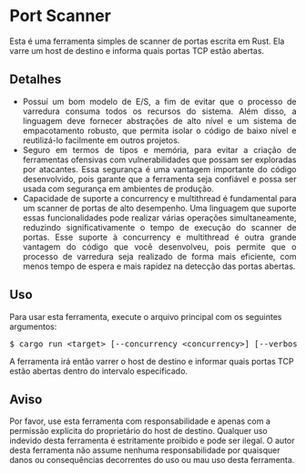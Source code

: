 <h1>Port Scanner</h1>

<p>Esta é uma ferramenta simples de scanner de portas escrita em Rust. Ela varre um host de destino e informa quais portas TCP estão abertas.</p>

<h2>Detalhes</h2>

<ul style="text-align: justify;">
<li>Possuí um bom modelo de E/S, a fim de evitar que o processo de varredura consuma todos os recursos do sistema. Além disso, a linguagem deve fornecer abstrações de alto nível e um sistema de empacotamento robusto, que permita isolar o código de baixo nível e reutilizá-lo facilmente em outros projetos.</li>

<li>Seguro em termos de tipos e memória, para evitar a criação de ferramentas ofensivas com vulnerabilidades que possam ser exploradas por atacantes. Essa segurança é uma vantagem importante do código desenvolvido, pois garante que a ferramenta seja confiável e possa ser usada com segurança em ambientes de produção.</li>

<li>Capacidade de suporte a concurrency e multithread é fundamental para um scanner de portas de alto desempenho. Uma linguagem que suporte essas funcionalidades pode realizar várias operações simultaneamente, reduzindo significativamente o tempo de execução do scanner de portas. Esse suporte à concurrency e multithread é outra grande vantagem do código que você desenvolveu, pois permite que o processo de varredura seja realizado de forma mais eficiente, com menos tempo de espera e mais rapidez na detecção das portas abertas.</li>
</ul>

<h2>Uso</h2>

<p>Para usar esta ferramenta, execute o arquivo principal com os seguintes argumentos:</p>

<pre>
$ cargo run &lt;target&gt; [--concurrency &lt;concurrency&gt;] [--verbose] [--full] [--timeout &lt;timeout&gt;]
</pre>

<p>A ferramenta irá então varrer o host de destino e informar quais portas TCP estão abertas dentro do intervalo especificado.</p>

<h2>Aviso</h2>

<p>Por favor, use esta ferramenta com responsabilidade e apenas com a permissão explícita do proprietário do host de destino. Qualquer uso indevido desta ferramenta é estritamente proibido e pode ser ilegal. O autor desta ferramenta não assume nenhuma responsabilidade por quaisquer danos ou consequências decorrentes do uso ou mau uso desta ferramenta.</p>
